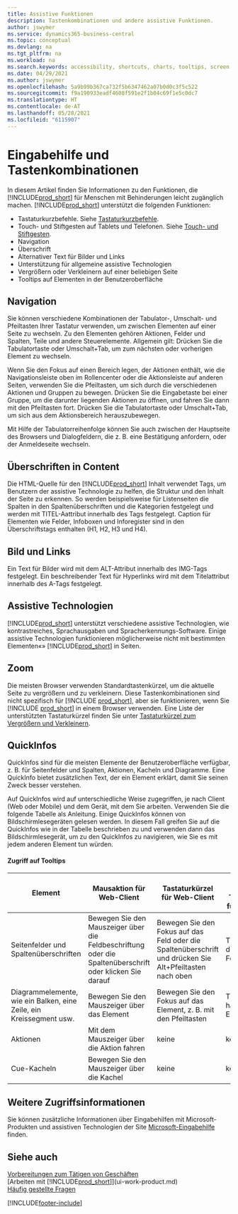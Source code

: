 ```yaml
---
title: Assistive Funktionen
description: Tastenkombinationen und andere assistive Funktionen.
author: jswymer
ms.service: dynamics365-business-central
ms.topic: conceptual
ms.devlang: na
ms.tgt_pltfrm: na
ms.workload: na
ms.search.keywords: accessibility, shortcuts, charts, tooltips, screen reader
ms.date: 04/29/2021
ms.author: jswymer
ms.openlocfilehash: 5a9b99b367ca732f5b6347462a07b0d0c3f5c522
ms.sourcegitcommit: f9a190933eadf4608f591e2f1b04c69f1e5c0dc7
ms.translationtype: HT
ms.contentlocale: de-AT
ms.lasthandoff: 05/28/2021
ms.locfileid: "6115907"
---
```

# <a name="accessibility-and-keyboard-shortcuts"></a>Eingabehilfe und Tastenkombinationen

In diesem Artikel finden Sie Informationen zu den Funktionen, die [!INCLUDE[prod_short](includes/prod_short.md)] für Menschen mit Behinderungen leicht zugänglich machen. [!INCLUDE[prod_short](includes/prod_short.md)] unterstützt die folgenden Funktionen:  

- Tastaturkurzbefehle. Siehe [Tastaturkurzbefehle](keyboard-shortcuts.md).
- Touch- und Stiftgesten auf Tablets und Telefonen. Siehe [Touch- und Stiftgesten](touch-gestures.md).
- Navigation  
- Überschrift  
- Alternativer Text für Bilder und Links  
- Unterstützung für allgemeine assistive Technologien 
- Vergrößern oder Verkleinern auf einer beliebigen Seite
- Tooltips auf Elementen in der Benutzeroberfläche

## <a name="navigation"></a><a name="Navigation"></a> Navigation
  
Sie können verschiedene Kombinationen der Tabulator-, Umschalt- und Pfeiltasten Ihrer Tastatur verwenden, um zwischen Elementen auf einer Seite zu wechseln. Zu den Elementen gehören Aktionen, Felder und Spalten, Teile und andere Steuerelemente. Allgemein gilt: Drücken Sie die Tabulatortaste oder Umschalt+Tab, um zum nächsten oder vorherigen Element zu wechseln.

Wenn Sie den Fokus auf einen Bereich legen, der Aktionen enthält, wie die Navigationsleiste oben im Rollencenter oder die Aktionsleiste auf anderen Seiten, verwenden Sie die Pfeiltasten, um sich durch die verschiedenen Aktionen und Gruppen zu bewegen. Drücken Sie die Eingabetaste bei einer Gruppe, um die darunter liegenden Aktionen zu öffnen, und fahren Sie dann mit den Pfeiltasten fort. Drücken Sie die Tabulatortaste oder Umschalt+Tab, um sich aus dem Aktionsbereich herauszubewegen.

Mit Hilfe der Tabulatorreihenfolge können Sie auch zwischen der Hauptseite des Browsers und Dialogfeldern, die z. B. eine Bestätigung anfordern, oder der Anmeldeseite wechseln.  

## <a name="headings-in-content"></a><a name="Headings"></a> Überschriften in Content

Die HTML-Quelle für den [!INCLUDE[prod_short](includes/prod_short.md)] Inhalt verwendet Tags, um Benutzern der assistive Technologie zu helfen, die Struktur und den Inhalt der Seite zu erkennen. So werden beispielsweise für Listenseiten die Spalten in den Spaltenüberschriften und die Kategorien festgelegt und werden mit TITEL-Aattribut innerhalb des Tags festgelegt. Caption für Elementen wie Felder, Infoboxen und Inforegister sind in den Überschriftstags enthalten (H1, H2, H3 und H4).  

## <a name="image-and-links"></a><a name="Images"></a> Bild und Links

Ein Text für Bilder wird mit dem ALT-Attribut innerhalb des IMG-Tags festgelegt. Ein beschreibender Text für Hyperlinks wird mit dem Titelattribut innerhalb des A-Tags festgelegt.  

## <a name="assistive-technologies"></a><a name="AssistiveTech"></a> Assistive Technologien

[!INCLUDE[prod_short](includes/prod_short.md)] unterstützt verschiedene assistive Technologien, wie kontrastreiches, Sprachausgaben und Spracherkennungs-Software. Einige assistive Technologien funktionieren möglicherweise nicht mit bestimmten Elementen«» [!INCLUDE[prod_short](includes/prod_short.md)] in Seiten.  

## <a name="zoom"></a><a name="zoom"></a> Zoom

Die meisten Browser verwenden Standardtastenkürzel, um die aktuelle Seite zu vergrößern und zu verkleinern. Diese Tastenkombinationen sind nicht spezifisch für [!INCLUDE [prod_short](includes/prod_short.md)], aber sie funktionieren, wenn Sie [!INCLUDE [prod_short](includes/prod_short.md)] in einem Browser verwenden. Eine Liste der unterstützten Tastaturkürzel finden Sie unter [Tastaturkürzel zum Vergrößern und Verkleinern](keyboard-shortcuts.md#zoomshortcuts).

## <a name="tooltips"></a>QuickInfos

QuickInfos sind für die meisten Elemente der Benutzeroberfläche verfügbar, z. B. für Seitenfelder und Spalten, Aktionen, Kacheln und Diagramme. Eine QuickInfo bietet zusätzlichen Text, der ein Element erklärt, damit Sie seinen Zweck besser verstehen. 

Auf QuickInfos wird auf unterschiedliche Weise zugegriffen, je nach Client (Web oder Mobile) und dem Gerät, mit dem Sie arbeiten. Verwenden Sie die folgende Tabelle als Anleitung. Einige QuickInfos können von Bildschirmlesegeräten gelesen werden. In diesem Fall greifen Sie auf die QuickInfos wie in der Tabelle beschrieben zu und verwenden dann das Bildschirmlesegerät, um zu den QuickInfos zu navigieren, wie Sie es mit jedem anderen Element tun würden.

#### <a name="accessing-tooltips"></a>Zugriff auf Tooltips

|Element|Mausaktion für Web-Client|Tastaturkürzel für Web-Client|Touch-Geste auf Tablet/Telefon für Mobile-App|Unterstützung für Bildschirmleser|
|-------|-----------------|------------|--------------------------|---------------------|
|Seitenfelder und Spaltenüberschriften|Bewegen Sie den Mauszeiger über die Feldbeschriftung oder die Spaltenüberschrift oder klicken Sie darauf|Bewegen Sie den Fokus auf das Feld oder die Spaltenüberschrift und drücken Sie Alt+Pfeiltasten nach oben|Tippen Sie auf die Feldbeschriftung |ja|
|Diagrammelemente, wie ein Balken, eine Zeile, ein Kreissegment usw.|Bewegen Sie den Mauszeiger über das Element|Bewegen Sie den Fokus auf das Element, z. B. mit den Pfeiltasten|Tippen und halten Sie das Element|ja|
|Aktionen|Mit dem Mauszeiger über die Aktion fahren|keine|keine |keine|
|Cue-Kacheln|Bewegen Sie den Mauszeiger über die Kachel |keine|keine|keine|


<!--
- With a mouse, hover over the element.
- With keyboard, press the Alt+Up Arrow keys.
- On a tablet or phone, tap and hold on the element. To learn about more gestures, see [Touch and Pen Gestures](touch-gestures.md)

-->

## <a name="for-more-accessibility-information"></a>Weitere Zugriffsinformationen

Sie können zusätzliche Informationen über Eingabehilfen mit Microsoft-Produkten und assistiven Technologien der Site [Microsoft-Eingabehilfe](https://go.microsoft.com/fwlink/?LinkId=262160) finden.

## <a name="see-also"></a>Siehe auch

[Vorbereitungen zum Tätigen von Geschäften](ui-get-ready-business.md)  
[Arbeiten mit [!INCLUDE[prod_short](includes/prod_short.md)]](ui-work-product.md)  
[Häufig gestellte Fragen](across-faq.yml)  

[!INCLUDE[footer-include](includes/footer-banner.md)]
